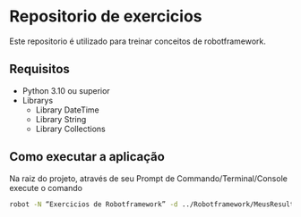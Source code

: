 # Repositorio de exercicios

Este repositorio é utilizado para treinar conceitos de robotframework.


##  Requisitos
 * Python 3.10 ou superior
 * Librarys
   *   Library      DateTime
   *   Library      String
   *   Library      Collections
 
## Como executar a aplicação 

Na raiz do projeto, através de seu Prompt de Commando/Terminal/Console execute o comando 

```bash
robot -N “Exercicios de Robotframework” -d ../Robotframework/MeusResultados Tests
```

